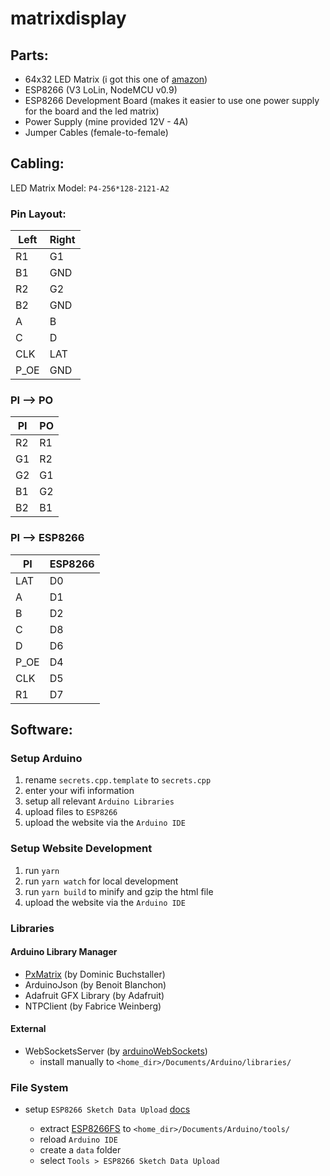 # matrixdisplay

## Parts:

- 64x32 LED Matrix (i got this one of [amazon](https://www.amazon.de/gp/product/B06XDQYV7V))
- ESP8266 (V3 LoLin, NodeMCU v0.9)
- ESP8266 Development Board (makes it easier to use one power supply for the board and the led matrix)
- Power Supply (mine provided 12V - 4A)
- Jumper Cables (female-to-female)

## Cabling:

LED Matrix Model: `P4-256*128-2121-A2`

### Pin Layout:

| Left | Right |
| ---- | ----- |
| R1   | G1    |
| B1   | GND   |
| R2   | G2    |
| B2   | GND   |
| A    | B     |
| C    | D     |
| CLK  | LAT   |
| P_OE | GND   |

### PI --> PO

| PI  | PO  |
| --- | --- |
| R2  | R1  |
| G1  | R2  |
| G2  | G1  |
| B1  | G2  |
| B2  | B1  |

### PI --> ESP8266

| PI   | ESP8266 |
| ---- | ------- |
| LAT  | D0      |
| A    | D1      |
| B    | D2      |
| C    | D8      |
| D    | D6      |
| P_OE | D4      |
| CLK  | D5      |
| R1   | D7      |

## Software:

### Setup Arduino
1. rename `secrets.cpp.template` to `secrets.cpp`
2. enter your wifi information
3. setup all relevant `Arduino Libraries`
4. upload files to `ESP8266`
5. upload the website via the `Arduino IDE`

### Setup Website Development
1. run `yarn`
2. run `yarn watch` for local development
3. run `yarn build` to minify and gzip the html file
4. upload the website via the `Arduino IDE`

### Libraries

#### Arduino Library Manager

- [PxMatrix](https://github.com/2dom/PxMatrix) (by Dominic Buchstaller)
- ArduinoJson (by Benoit Blanchon)
- Adafruit GFX Library (by Adafruit)
- NTPClient (by Fabrice Weinberg)

#### External

- WebSocketsServer (by [arduinoWebSockets](https://github.com/Links2004/arduinoWebSockets))
  - install manually to `<home_dir>/Documents/Arduino/libraries/`

### File System

- setup `ESP8266 Sketch Data Upload` [docs](https://arduino-esp8266.readthedocs.io/en/latest/filesystem.html#uploading-files-to-file-system)

  - extract [ESP8266FS](https://github.com/esp8266/arduino-esp8266fs-plugin/releases/download/0.5.0/ESP8266FS-0.5.0.zip) to `<home_dir>/Documents/Arduino/tools/`
  - reload `Arduino IDE`
  - create a `data` folder
  - select `Tools > ESP8266 Sketch Data Upload`

